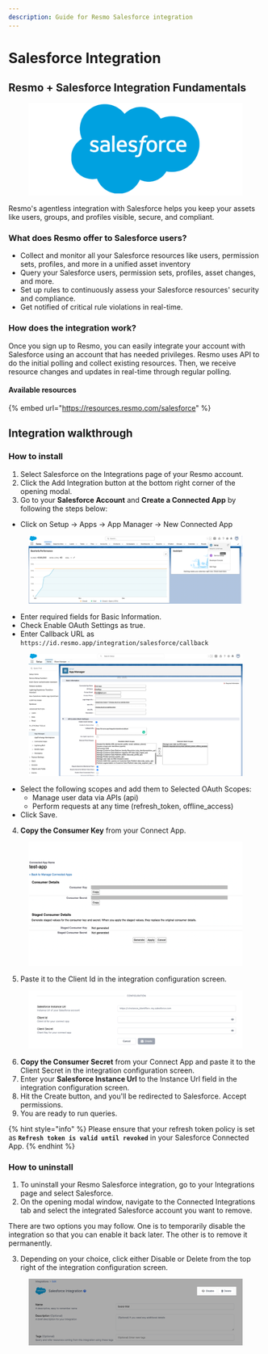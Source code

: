 ```yaml
---
description: Guide for Resmo Salesforce integration
---
```


# Salesforce Integration

## Resmo + Salesforce Integration Fundamentals

<figure><img src="../.gitbook/assets/salesforce-logo.png" alt=""><figcaption></figcaption></figure>

Resmo's agentless integration with Salesforce helps you keep your assets like users, groups, and profiles visible, secure, and compliant.

### What does Resmo offer to Salesforce users?

* Collect and monitor all your Salesforce resources like users, permission sets, profiles, and more in a unified asset inventory
* Query your Salesforce users, permission sets, profiles, asset changes, and more.
* Set up rules to continuously assess your Salesforce resources' security and compliance.
* Get notified of critical rule violations in real-time.

### How does the integration work?

Once you sign up to Resmo, you can easily integrate your account with Salesforce using an account that has needed privileges. Resmo uses API to do the initial polling and collect existing resources. Then, we receive resource changes and updates in real-time through regular polling.

#### Available resources

{% embed url="https://resources.resmo.com/salesforce" %}

## Integration walkthrough

### How to install

1. Select Salesforce on the Integrations page of your Resmo account.
2. Click the Add Integration button at the bottom right corner of the opening modal.
3. Go to your **Salesforce Account** and **Create a Connected App** by following the steps below:

* Click on Setup -> Apps -> App Manager -> New Connected App

<figure><img src="../.gitbook/assets/setup.png" alt=""><figcaption></figcaption></figure>

* Enter required fields for Basic Information.
* Check Enable OAuth Settings as true.
* Enter Callback URL as `https://id.resmo.app/integration/salesforce/callback`

<figure><img src="../.gitbook/assets/enable-auth-salesforce (1).png" alt=""><figcaption></figcaption></figure>

* Select the following scopes and add them to Selected OAuth Scopes:
  * Manage user data via APIs (api)
  * Perform requests at any time (refresh\_token, offline\_access)
* Click Save.

4. **Copy the Consumer Key** from your Connect App.

<figure><img src="../.gitbook/assets/connected-app-key (1).png" alt=""><figcaption></figcaption></figure>

5. Paste it to the Client Id in the integration configuration screen.

<figure><img src="../.gitbook/assets/salesforce-integration-config.png" alt=""><figcaption></figcaption></figure>

6. **Copy the Consumer Secret** from your Connect App and paste it to the Client Secret in the integration configuration screen.
7. Enter your **Salesforce Instance Url** to the Instance Url field in the integration configuration screen.
8. Hit the Create button, and you'll be redirected to Salesforce. Accept permissions.
9. You are ready to run queries.

{% hint style="info" %}
Please ensure that your refresh token policy is set as **`Refresh token is valid until revoked`** in your Salesforce Connected App.
{% endhint %}

### How to uninstall

1. To uninstall your Resmo Salesforce integration, go to your Integrations page and select Salesforce.
2. On the opening modal window, navigate to the Connected Integrations tab and select the integrated Salesforce account you want to remove.

There are two options you may follow. One is to temporarily disable the integration so that you can enable it back later. The other is to remove it permanently.&#x20;

3. Depending on your choice, click either Disable or Delete from the top right of the integration configuration screen.

<figure><img src="../.gitbook/assets/salesforce-disable.png" alt=""><figcaption></figcaption></figure>

